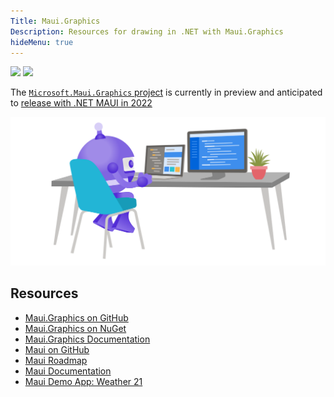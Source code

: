 ```yaml
---
Title: Maui.Graphics
Description: Resources for drawing in .NET with Maui.Graphics
hideMenu: true
---
```


[![](https://badgen.net/nuget/v/Microsoft.Maui.Graphics/pre)](https://github.com/dotnet/Microsoft.Maui.Graphics)
[![](https://img.shields.io/github/license/dotnet/Microsoft.Maui.Graphics?color=%231281c0)](https://github.com/dotnet/Microsoft.Maui.Graphics/blob/main/LICENSE)

The [`Microsoft.Maui.Graphics` project](https://github.com/dotnet/Microsoft.Maui.Graphics) is currently in preview and anticipated to [release with .NET MAUI in 2022](https://devblogs.microsoft.com/dotnet/update-on-dotnet-maui/)

<div class="text-center">

![](images/maui-working.svg)

</div>

## Resources

* [Maui.Graphics on GitHub](https://github.com/dotnet/Microsoft.Maui.Graphics)
* [Maui.Graphics on NuGet](https://www.nuget.org/packages?q=Maui.Graphics)
* [Maui.Graphics Documentation](https://docs.microsoft.com/en-us/dotnet/maui/user-interface/graphics/)
* [Maui on GitHub](https://github.com/dotnet/maui)
* [Maui Roadmap](https://github.com/dotnet/maui/wiki/Roadmap)
* [Maui Documentation](https://docs.microsoft.com/en-us/dotnet/maui/)
* [Maui Demo App: Weather 21](https://github.com/davidortinau/WeatherTwentyOne)